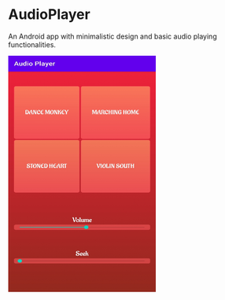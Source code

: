 # AudioPlayer
An Android app with minimalistic design and basic audio playing functionalities.


<img src="AudioPlayerSS.jpg" alt="Audio Player" width="300" height="480"/>
